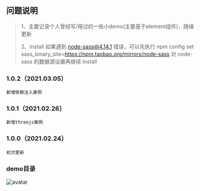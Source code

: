 ## 问题说明
> 1、主要记录个人曾经写/用过的一些小demo(主要基于element组件)，随缘更新
>
> 2、install 如果遇到 node-sass@4.14.1 错误，可以先执行 npm config set sass_binary_site=https://npm.taobao.org/mirrors/node-sass 对 node-sass 的数据源设置再继续 install

### 1.0.2（2021.03.05）
```
新增依赖注入案例
```
### 1.0.1（2021.02.26）
```
新增threejs案例
```
### 1.0.0（2021.02.24）
```
初次更新
```
### demo目录
![avatar](https://github.com/Beingyo/imgRepository/blob/main/img/vue-test-template/readMe.png)
